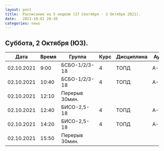 ```yaml
---
layout: post
title:  Расписание на 5 неделю (27 Сентября - 3 Октября 2021).
date:   2021-10-01 20:30
categories: news
---
```


## Суббота, 2 Октября (ЮЗ).

| Дата          | Время   | Группа        | Курс | Дисциплина  | Аудитория | Материалы |
| ------------- | ------- | ------------- | ---- | ----------- | --------- | --------- |
|02.10.2021     | 9:00    |БСБО-1/2/3-18  |4     |ТОПД         |А-182(181) |           |
|02.10.2021     |10:40    |БСБО-1/2/3-18  |4     |ТОПД         |А-182(181) |           |
|02.10.2021     |12:10    |Перерыв 30мин. |      |             |           |           |
|02.10.2021     |12:40    |БИСО-2,5-18    |4     |ТОПД         |А-182(181) |           |
|02.10.2021     |14:20    |БИСО-2,5-18    |4     |ТОПД         |А-182(181) |           |
|02.10.2021     |15:50    |Перерыв 30мин. |      |             |           |           |

